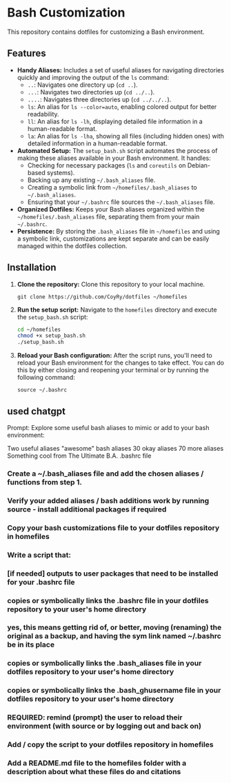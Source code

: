 # Bash Customization
This repository contains dotfiles for customizing a Bash environment. 

## Features
* **Handy Aliases:** Includes a set of useful aliases for navigating directories quickly and improving the output of the `ls` command:
    * `..`: Navigates one directory up (`cd ..`).
    * `...`: Navigates two directories up (`cd ../..`).
    * `....`: Navigates three directories up (`cd ../../..`).
    * `ls`: An alias for `ls --color=auto`, enabling colored output for better readability.
    * `ll`: An alias for `ls -lh`, displaying detailed file information in a human-readable format.
    * `la`: An alias for `ls -lha`, showing all files (including hidden ones) with detailed information in a human-readable format.
* **Automated Setup:** The `setup_bash.sh` script automates the process of making these aliases available in your Bash environment. It handles:
    * Checking for necessary packages (`ls` and `coreutils` on Debian-based systems).
    * Backing up any existing `~/.bash_aliases` file.
    * Creating a symbolic link from `~/homefiles/.bash_aliases` to `~/.bash_aliases`.
    * Ensuring that your `~/.bashrc` file sources the `~/.bash_aliases` file.
* **Organized Dotfiles:** Keeps your Bash aliases organized within the `~/homefiles/.bash_aliases` file, separating them from your main `~/.bashrc`.
* **Persistence:** By storing the `.bash_aliases` file in `~/homefiles` and using a symbolic link, customizations are kept separate and can be easily managed within the dotfiles collection.

## Installation

1.  **Clone the repository:**
    Clone this repository to your local machine.

    `git clone https://github.com/CoyRy/dotfiles ~/homefiles`

2.  **Run the setup script:**
    Navigate to the `homefiles` directory and execute the `setup_bash.sh` script:

    ```bash
    cd ~/homefiles
    chmod +x setup_bash.sh
    ./setup_bash.sh
    ```

3.  **Reload your Bash configuration:**
    After the script runs, you'll need to reload your Bash environment for the changes to take effect. You can do this by either closing and reopening your terminal or by running the following command:
    
    `source ~/.bashrc`

## used chatgpt
Prompt: 
Explore some useful bash aliases to mimic or add to your bash environment:

Two useful aliases
        "awesome" bash aliases
        30 okay aliases
        70 more aliases
    Something cool from The Ultimate B.A. .bashrc file

### Create a ~/.bash_aliases file and add the chosen aliases / functions from step 1.
### Verify your added aliases / bash additions work by running source <filename> - install additional packages if required
### Copy your bash customizations file to your dotfiles repository in homefiles
### Write a script that:
### [if needed] outputs to user packages that need to be installed for your .bashrc file
###  copies or symbolically links the .bashrc file in your dotfiles repository to your user's home directory
### yes, this means getting rid of, or better, moving (renaming) the original as a backup, and having the sym link named ~/.bashrc be in its place
###  copies or symbolically links the .bash_aliases file in your dotfiles repository to your user's home directory
###  copies or symbolically links the .bash_ghusername file in your dotfiles repository to your user's home directory
###  REQUIRED: remind (prompt) the user to reload their environment (with source or by logging out and back on)

### Add / copy the script to your dotfiles repository in homefiles
### Add a README.md file to the homefiles folder with a description about what these files do and citations
